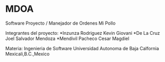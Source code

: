 # MDOA
Software Proyecto / Manejador de Ordenes Mi Pollo

Integrantes del proyecto:
*Inzunza Rodriguez Kevin Giovani
*De La Cruz Joel Salvador Mendoza
*Mendivil Pacheco Cesar Magdiel

Materia: Ingenieria de Software
Universidad Autonoma de Baja Calfornia
Mexicali,B.C.,Mexico

